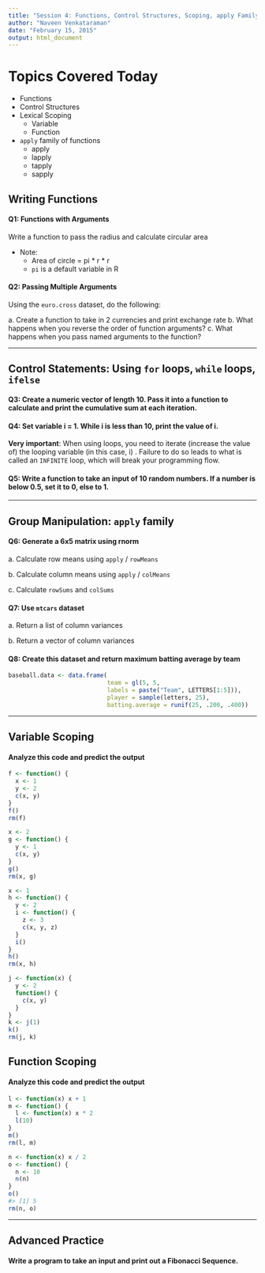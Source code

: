 ```yaml
---
title: "Session 4: Functions, Control Structures, Scoping, apply Family"
author: "Naveen Venkataraman"
date: "February 15, 2015"
output: html_document
---
```


# Topics Covered Today

+ Functions
+ Control Structures
+ Lexical Scoping
    + Variable
    + Function
+ ```apply``` family of functions
    + apply
    + lapply
    + tapply
    + sapply

## Writing Functions

#### Q1: Functions with Arguments

Write a function to pass the radius and calculate circular area
+ Note:
    + Area of circle = pi * r * r
    + ```pi``` is a default variable in R


#### Q2: Passing Multiple Arguments

Using the ```euro.cross``` dataset, do the following:


a. Create a function to take in 2 currencies and print exchange rate
b. What happens when you reverse the order of function arguments?
c. What happens when you pass named arguments to the function?

---

## Control Statements: Using ```for``` loops, ```while``` loops, ```ifelse```

#### Q3: Create a numeric vector of length 10. Pass it into a function to calculate and print the cumulative sum at each iteration.


#### Q4: Set variable i = 1. While i is less than 10, print the value of i.

__Very important__: When using loops, you need to iterate (increase the value of) the looping variable (in this case, i) . Failure to do so leads to what is called an ```INFINITE``` loop, which will break your programming flow.

#### Q5: Write a function to take an input of 10 random numbers. If a number is below 0.5, set it to 0, else to 1.

---

## Group Manipulation: ```apply``` family

#### Q6: Generate a 6x5 matrix using rnorm


a. Calculate row means using ```apply``` / ```rowMeans```

b. Calculate column means using ```apply``` / ```colMeans```

c. Calculate ```rowSums``` and ```colSums```

#### Q7: Use ```mtcars``` dataset


a. Return a list of column variances

b. Return a vector of column variances

#### Q8: Create this dataset and return maximum batting average by team


```r
baseball.data <- data.frame(
                            team = gl(5, 5,
                            labels = paste("Team", LETTERS[1:5])),
                            player = sample(letters, 25),
                            batting.average = runif(25, .200, .400))
```

---

## Variable Scoping

#### Analyze this code and predict the output


```r
f <- function() {
  x <- 1
  y <- 2
  c(x, y)
}
f()
rm(f)
```


```r
x <- 2
g <- function() {
  y <- 1
  c(x, y)
}
g()
rm(x, g)
```


```r
x <- 1
h <- function() {
  y <- 2
  i <- function() {
    z <- 3
    c(x, y, z)
  }
  i()
}
h()
rm(x, h)
```


```r
j <- function(x) {
  y <- 2
  function() {
    c(x, y)
  }
}
k <- j(1)
k()
rm(j, k)
```

## Function Scoping

#### Analyze this code and predict the output


```r
l <- function(x) x + 1
m <- function() {
  l <- function(x) x * 2
  l(10)
}
m()
rm(l, m)
```


```r
n <- function(x) x / 2
o <- function() {
  n <- 10
  n(n)
}
o()
#> [1] 5
rm(n, o)
```

---

## Advanced Practice

#### Write a program to take an input and print out a Fibonacci Sequence.

